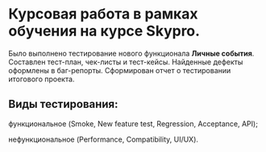 # Курсовая работа в рамках обучения на курсе Skypro.

Было выполнено тестирование нового функционала **Личные события**. Составлен тест-план, чек-листы и тест-кейсы. Найденные дефекты оформлены в баг-репорты. Сформирован отчет о тестировании итогового проекта.

## Виды тестирования:
функциональное (Smoke, New feature test, Regression, Acceptance, API);

нефункциональное (Performance, Compatibility, UI/UX).